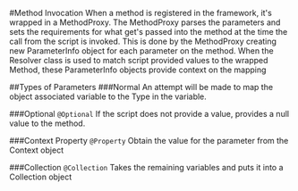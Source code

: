 #Method Invocation
When a method is registered in the framework, it's wrapped in a MethodProxy. The MethodProxy parses the parameters and sets the requirements for what get's passed into the method at the time the call from the script is invoked. This is done by the MethodProxy creating  new ParameterInfo object for each parameter on the method. When the Resolver class is used to match script provided values to the wrapped Method, these ParameterInfo objects provide context on the mapping

##Types of Parameters
###Normal
An attempt will be made to map the object associated variable to the Type in the variable.

###Optional
`@Optional` If the script does not provide a value, provides a null value to the method.

###Context Property
`@Property` Obtain the value for the parameter from the Context object

###Collection
`@Collection` Takes the remaining variables and puts it into a Collection object